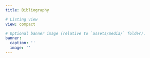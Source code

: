 ```yaml
---
title: Bibliography

# Listing view
view: compact

# Optional banner image (relative to `assets/media/` folder).
banner:
  caption: ''
  image: ''
---
```

